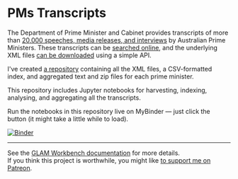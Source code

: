 # PMs Transcripts

The Department of Prime Minister and Cabinet provides transcripts of more than [20,000 speeches, media releases, and interviews](https://pmtranscripts.dpmc.gov.au/about-collection) by Australian Prime Ministers. These transcripts can be [searched online](https://pmtranscripts.dpmc.gov.au/), and the underlying XML files [can be downloaded](https://pmtranscripts.dpmc.gov.au/developers) using a simple API.

I've created [a repository](https://github.com/wragge/pm-transcripts) containing all the XML files, a CSV-formatted index, and aggregated text and zip files for each prime minister.

This repository includes Jupyter notebooks for harvesting, indexing, analysing, and aggregating all the transcripts.

Run the notebooks in this repository live on MyBinder — just click the button (it might take a little while to load).

[![Binder](https://mybinder.org/badge.svg)](https://mybinder.org/v2/gh/GLAM-Workbench/pm-transcripts/master)

----

See the [GLAM Workbench documentation](https://glam-workbench.github.io/) for more details.  
If you think this project is worthwhile, you might like [to support me on Patreon](https://www.patreon.com/timsherratt).
